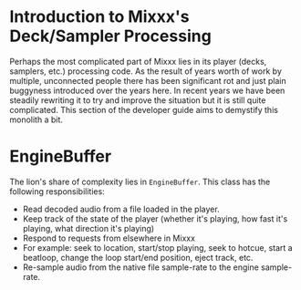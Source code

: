 # Introduction to Mixxx's Deck/Sampler Processing

Perhaps the most complicated part of Mixxx lies in its player (decks,
samplers, etc.) processing code. As the result of years worth of work by
multiple, unconnected people there has been significant rot and just
plain buggyness introduced over the years here. In recent years we have
been steadily rewriting it to try and improve the situation but it is
still quite complicated. This section of the developer guide aims to
demystify this monolith a bit.

# EngineBuffer

The lion's share of complexity lies in `EngineBuffer`. This class has
the following responsibilities:

  - Read decoded audio from a file loaded in the player.
  - Keep track of the state of the player (whether it's playing, how
    fast it's playing, what direction it's playing)
  - Respond to requests from elsewhere in Mixxx 
  - For example: seek to location, start/stop playing, seek to hotcue,
    start a beatloop, change the loop start/end position, eject track,
    etc.
  - Re-sample audio from the native file sample-rate to the engine
    sample-rate.
